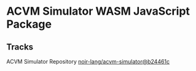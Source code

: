 # ACVM Simulator WASM JavaScript Package

## Tracks

ACVM Simulator Repository [noir-lang/acvm-simulator@b24461c](https://github.com/noir-lang/acvm-simulator/tree/4dddad186318fad05799606d89071dc53fd3cc6c)
